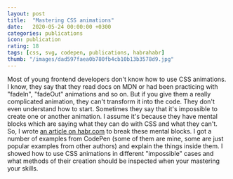```yaml
---
layout: post
title:  "Mastering CSS animations"
date:   2020-05-24 00:00:00 +0300
categories: publications
icon: publication
rating: 18
tags: [css, svg, codepen, publications, habrahabr]
thumb: "/images/dad597faea0b780fb4cb10b13b3578d9.jpg"
---
```


Most of young frontend developers don't know how to use CSS animations. I know, they say that they read docs on MDN or had been practicing with "fadeIn", "fadeOut" animations and so on. But if you give them a really complicated animation, they can't transform it into the code. They don't even understand how to start. Sometimes they say that it's impossible to create one or another animation. I assume it's because they have mental blocks which are saying what they can do with CSS and what they can't. So, I wrote <a href='https://habr.com/ru/post/503026/'>an article on habr.com</a> to break these mental blocks. I got a number of examples from CodePen (some of them are mine, some are just popular examples from other authors) and explain the things inside them. I showed how to use CSS animations in different "impossible" cases and what methods of their creation should be inspected when your mastering your skills.

